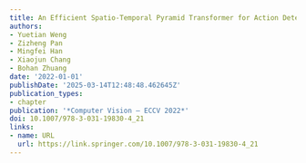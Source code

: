 ```yaml
---
title: An Efficient Spatio-Temporal Pyramid Transformer for Action Detection
authors:
- Yuetian Weng
- Zizheng Pan
- Mingfei Han
- Xiaojun Chang
- Bohan Zhuang
date: '2022-01-01'
publishDate: '2025-03-14T12:48:48.462645Z'
publication_types:
- chapter
publication: '*Computer Vision – ECCV 2022*'
doi: 10.1007/978-3-031-19830-4_21
links:
- name: URL
  url: https://link.springer.com/10.1007/978-3-031-19830-4_21
---
```

